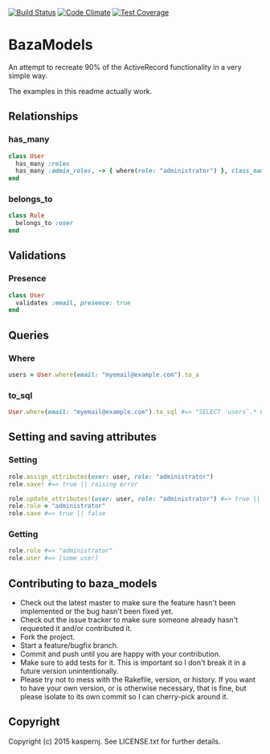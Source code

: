 [![Build Status](https://api.shippable.com/projects/5506810c5ab6cc13529b84bf/badge?branchName=master)](https://app.shippable.com/projects/5506810c5ab6cc13529b84bf/builds/latest)
[![Code Climate](https://codeclimate.com/github/kaspernj/baza_models/badges/gpa.svg)](https://codeclimate.com/github/kaspernj/baza_models)
[![Test Coverage](https://codeclimate.com/github/kaspernj/baza_models/badges/coverage.svg)](https://codeclimate.com/github/kaspernj/baza_models)

# BazaModels

An attempt to recreate 90% of the ActiveRecord functionality in a very simple way.

The examples in this readme actually work.

## Relationships

### has_many
```ruby
class User
  has_many :roles
  has_many :admin_roles, -> { where(role: "administrator") }, class_name: "Role"
end
```

### belongs_to
```ruby
class Role
  belongs_to :user
end
```

## Validations

### Presence
```ruby
class User
  validates :email, presence: true
end
```

## Queries

### Where
```ruby
users = User.where(email: "myemail@example.com").to_a
```

### to_sql
```ruby
User.where(email: "myemail@example.com").to_sql #=> "SELECT `users`.* FROM..."
```

## Setting and saving attributes

### Setting
```ruby
role.assign_attributes(user: user, role: "administrator")
role.save! #=> true || raising error

role.update_attributes!(user: user, role: "administrator") #=> true || raising error
role.role = "administrator"
role.save #=> true || false
```

### Getting
```ruby
role.role #=> "administrator"
role.user #=> [some user]
```

## Contributing to baza_models

* Check out the latest master to make sure the feature hasn't been implemented or the bug hasn't been fixed yet.
* Check out the issue tracker to make sure someone already hasn't requested it and/or contributed it.
* Fork the project.
* Start a feature/bugfix branch.
* Commit and push until you are happy with your contribution.
* Make sure to add tests for it. This is important so I don't break it in a future version unintentionally.
* Please try not to mess with the Rakefile, version, or history. If you want to have your own version, or is otherwise necessary, that is fine, but please isolate to its own commit so I can cherry-pick around it.

## Copyright

Copyright (c) 2015 kaspernj. See LICENSE.txt for
further details.

